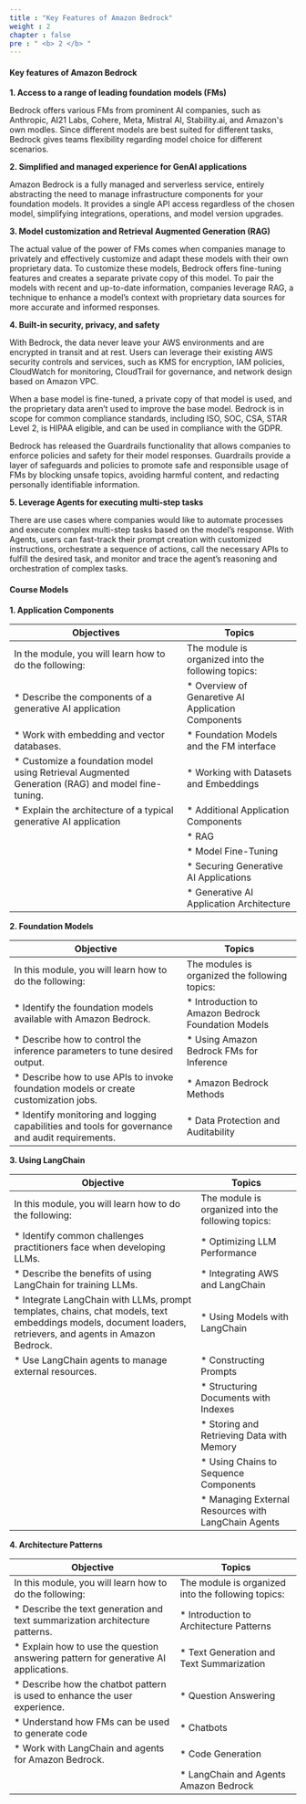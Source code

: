 ```yaml
---
title : "Key Features of Amazon Bedrock"
weight : 2
chapter : false
pre : " <b> 2 </b> "
---
```


#### Key features of Amazon Bedrock
**1. Access to a range of leading foundation models (FMs)**

Bedrock offers various FMs from prominent AI companies, such as Anthropic, AI21 Labs, Cohere, Meta, Mistral AI, Stability.ai, and Amazon's own modles. Since different models are best suited for different tasks, Bedrock gives teams flexibility regarding model choice for different scenarios.

**2. Simplified and managed experience for GenAI applications**

Amazon Bedrock is a fully managed and serverless service, entirely abstracting the need to manage infrastructure components for your foundation models. It provides a single API access regardless of the chosen model, simplifying integrations, operations, and model version upgrades.

**3. Model customization and Retrieval Augmented Generation (RAG)**

The actual value of the power of FMs comes when companies manage to privately and effectively customize and adapt these models with their own proprietary data. To customize these models, Bedrock offers fine-tuning features and creates a separate private copy of this model. To pair the models with recent and up-to-date information, companies leverage RAG, a technique to enhance a model’s context with proprietary data sources for more accurate and informed responses.

**4. Built-in security, privacy, and safety**

With Bedrock, the data never leave your AWS environments and are encrypted in transit and at rest. Users can leverage their existing AWS security controls and services, such as KMS for encryption, IAM policies, CloudWatch for monitoring, CloudTrail for governance, and network design based on Amazon VPC.

When a base model is fine-tuned, a private copy of that model is used, and the proprietary data aren’t used to improve the base model. Bedrock is in scope for common compliance standards, including ISO, SOC, CSA, STAR Level 2, is HIPAA eligible, and can be used in compliance with the GDPR.

Bedrock has released the Guardrails functionality that allows companies to enforce policies and safety for their model responses. Guardrails provide a layer of safeguards and policies to promote safe and responsible usage of FMs by blocking unsafe topics, avoiding harmful content, and redacting personally identifiable information.

**5. Leverage Agents for executing multi-step tasks**

There are use cases where companies would like to automate processes and execute complex multi-step tasks based on the model’s response. With Agents, users can fast-track their prompt creation with customized instructions, orchestrate a sequence of actions, call the necessary APIs to fulfill the desired task, and monitor and trace the agent’s reasoning and orchestration of complex tasks.

#### Course Models
**1. Application Components**

| **Objectives**                                                                                   | **Topics**                                         |
|--------------------------------------------------------------------------------------------------|----------------------------------------------------|
| In the module, you will learn how to do the following:                                           | The module is organized into the following topics: |
| * Describe the components of a generative AI application                                         | * Overview of Genaretive AI Application Components |
| * Work with embedding and vector databases.                                                      | * Foundation Models and the FM interface           |
| * Customize a foundation model using Retrieval Augmented Generation (RAG) and model fine-tuning. | * Working with Datasets and Embeddings             |
| * Explain the architecture of a typical generative AI application                                | * Additional Application Components                |
|                                                                                                  | * RAG                                              |
|                                                                                                  | * Model Fine-Tuning                                |
|                                                                                                  | * Securing Generative AI Applications              |
|                                                                                                  | * Generative AI Application Architecture           |

**2. Foundation Models**

| **Objective**                                                                                   | **Topics**                                         |
|-------------------------------------------------------------------------------------------------|----------------------------------------------------|
| In this module, you will learn how to do the following:                                         | The modules is organized the following topics:     |
|  * Identify the foundation models available with Amazon Bedrock.                                | * Introduction to Amazon Bedrock Foundation Models |
| * Describe how to control the inference parameters to tune desired output.                      | * Using Amazon Bedrock FMs for Inference           |
| * Describe how to use APIs to invoke foundation models or create customization jobs.            | * Amazon Bedrock Methods                           |
| * Identify monitoring and logging capabilities and tools for governance and audit requirements. | * Data Protection and Auditability                 |

**3. Using LangChain**

| **Objective**                                                                                                                                               | **Topics**                                          |
|-------------------------------------------------------------------------------------------------------------------------------------------------------------|-----------------------------------------------------|
| In this module, you will learn how to do the following:                                                                                                     | The module is organized into the following topics:  |
| * Identify common challenges practitioners face when developing LLMs.                                                                                       | * Optimizing LLM Performance                        |
| * Describe the benefits of using LangChain for training LLMs.                                                                                               | * Integrating AWS and LangChain                     |
| * Integrate LangChain with LLMs, prompt templates, chains, chat models, text embeddings models, document loaders, retrievers, and agents in Amazon Bedrock. | * Using Models with LangChain                       |
| * Use LangChain agents to manage external resources.                                                                                                        | * Constructing Prompts                              |
|                                                                                                                                                             | * Structuring Documents with Indexes                |
|                                                                                                                                                             | * Storing and Retrieving Data with Memory           |
|                                                                                                                                                             | * Using Chains to Sequence Components               |
|                                                                                                                                                             | * Managing External Resources with LangChain Agents |

**4. Architecture Patterns**

| **Objective**                                                                       | **Topics**                                         |
|-------------------------------------------------------------------------------------|----------------------------------------------------|
| In this module, you will learn how to do the following:                             | The module is organized into the following topics: |
| * Describe the text generation and text summarization architecture patterns.        | * Introduction to Architecture Patterns            |
| * Explain how to use the question answering pattern for generative AI applications. | * Text Generation and Text Summarization           |
| * Describe how the chatbot pattern is used to enhance the user experience.          | * Question Answering                               |
| * Understand how FMs can be used to generate code                                   | * Chatbots                                         |
| * Work with LangChain and agents for Amazon Bedrock.                                | * Code Generation                                  |
|                                                                                     | * LangChain and Agents Amazon Bedrock              |
